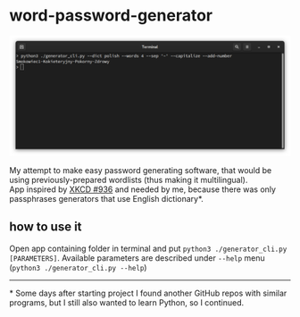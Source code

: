 # word-password-generator

![cli_preview](./screenshots/cli_0.png)

My attempt to make easy password generating software, that would be using previously-prepared wordlists (thus making it multilingual).  
App inspired by [XKCD #936](https://xkcd.com/936/) and needed by me, because there was only passphrases generators that use English dictionary*.

  
## how to use it
Open app containing folder in terminal and put `python3 ./generator_cli.py [PARAMETERS]`. Available parameters are described under `--help` menu (`python3 ./generator_cli.py --help`)  
  
  
    
***

\* Some days after starting project I found another GitHub repos with similar programs, but I still also wanted to learn Python, so I continued. 
